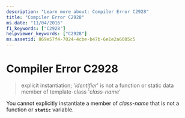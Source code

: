 ```yaml
---
description: "Learn more about: Compiler Error C2928"
title: "Compiler Error C2928"
ms.date: "11/04/2016"
f1_keywords: ["C2928"]
helpviewer_keywords: ["C2928"]
ms.assetid: 869e57f4-7024-4cbe-b47b-6e1e2a6005c5
---
```

# Compiler Error C2928

> explicit instantiation; '*identifier*' is not a function or static data member of template-class '*class-name*'

You cannot explicitly instantiate a member of *class-name* that is not a function or **`static`** variable.
